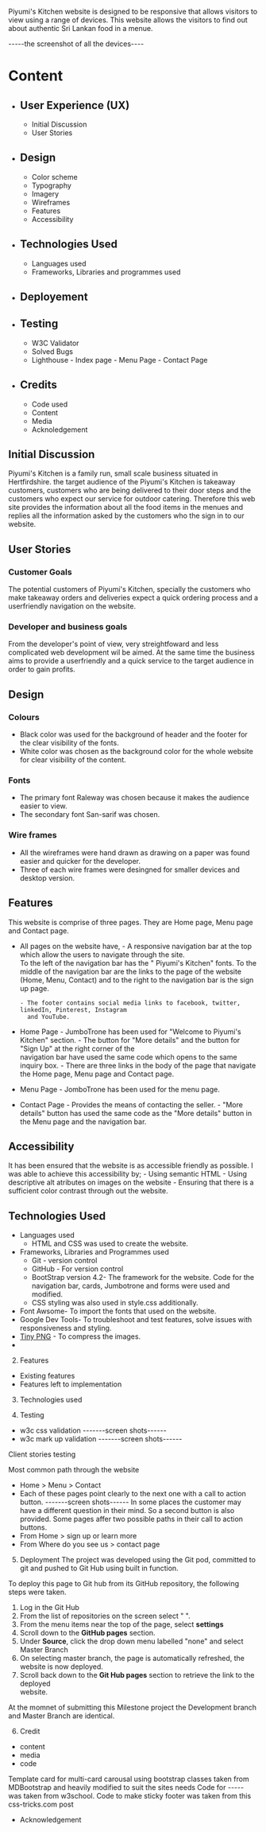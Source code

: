Piyumi's Kitchen website is designed to be responsive that allows visitors to view using a range of devices. This website allows the visitors to find out about authentic Sri Lankan food in a menue.


-----the screenshot of all the devices----

# Content
- ## User Experience (UX)
   - Initial Discussion
   - User Stories

- ## Design
   - Color scheme
   - Typography
   - Imagery
   - Wireframes
   - Features
   - Accessibility

- ## Technologies Used
   - Languages used
   - Frameworks, Libraries and programmes used

- ## Deployement

- ## Testing
   - W3C Validator
   - Solved Bugs
   - Lighthouse
         - Index page
         - Menu Page
         - Contact Page
   
- ## Credits
   - Code used
   - Content
   - Media
   - Acknoledgement

## Initial Discussion

Piyumi's Kitchen is a family run, small scale business situated in Hertfirdshire. the target audience of the Piyumi's Kitchen is takeaway customers, customers who are being delivered to their door steps and the customers who expect our service for outdoor catering. Therefore this web site provides the information about all the food items in the menues and replies all the information asked by the customers who the sign in to our website.

## User Stories

### Customer Goals
The potential customers of Piyumi's Kitchen, specially the customers who make takeaway orders and deliveries  expect a quick ordering process and a userfriendly navigation on the website.

### Developer and business goals
From the developer's point of view, very streightfoward and less complicated web development wil be aimed. At the same time the business aims to provide a userfriendly and a quick service to the target audience in order to gain profits.

## Design

### Colours
- Black color was used for the background of header and the footer for the clear visibility of the fonts.
- White color was chosen as the background color for the whole website for clear visibility of the content. 


### Fonts
- The primary font Raleway was chosen because it makes the audience easier to view. 
- The secondary font San-sarif was chosen.

### Wire frames
- All the wireframes were hand drawn as drawing on a paper was found easier and quicker for the developer. 
- Three of each wire frames were desingned for smaller devices and desktop version. 

## Features

This website is comprise of three pages. They are Home page, Menu page and Contact page.
- All pages on the website have,
      - A responsive navigation bar at the top which allow the users to navigate through the site.   
        To the left of the navigation bar has the " Piyumi's Kitchen" fonts. To the middle of the navigation bar are the links to the page of the website (Home, Menu, Contact) and to the right to the navigation bar is the sign up page.

      - The footer contains social media links to facebook, twitter, linkedIn, Pinterest, Instagram 
        and YouTube.

- Home Page
      - JumboTrone has been used for "Welcome to Piyumi's Kitchen" section.
      - The button for "More details" and the button for "Sign Up" at the right corner of the   
        navigation bar have used the same code which opens to the same inquiry box.
      - There are three links in the body of the page that navigate the Home page, Menu page and 
        Contact page.

- Menu Page
      - JomboTrone has been used for the menu page.

- Contact Page
      - Provides the means of contacting the seller.
      - "More details" button has used the same code as the "More details" button in the Menu page 
        and the navigation bar.

## Accessibility

It has been ensured that the website is as accessible friendly as possible. I was able to achieve this accessibility by;
         - Using semantic HTML
         - Using descriptive alt atributes on images on the website
         - Ensuring that there is a sufficient color contrast through out the website.

## Technologies Used
   - Languages used
      - HTML and CSS was used to create the website. 
   - Frameworks, Libraries and Programmes used
      - Git - version control
      - GitHub - For version control
      - BootStrap version 4.2- The framework for the website. Code for the navigation bar, cards, 
        Jumbotrone and forms were used and modified. 
      - CSS styling was also used in style.css additionally. 
   - Font Awsome- To import the fonts that used on the website.
   - Google Dev Tools- To troubleshoot and test features, solve issues with responsiveness and 
     styling. 
   - [Tiny PNG](https://tinypng.com/) - To compress the images.
   - 

 






2. Features
- Existing features
- Features left to implementation

3. Technologies used

4. Testing
- w3c css validation
-------screen shots------
- w3c mark up validation
-------screen shots------

Client stories testing

Most common path through the website
- Home > Menu > Contact
- Each of these pages point clearly to the next one with a call to action button.
-------screen shots------
In some places the customer may have a different question in their mind. So a second button is also provided. 
Some pages affer two possible paths in their call to action buttons.
- From Home > sign up or learn more
- From Where do you see us > contact page

5. Deployment
The project was developed using the Git pod, committed to git and pushed to Git Hub using built in function.

To deploy this page to Git hub from its GitHub repository, the following steps were taken. 
1. Log in the Git Hub
2. From the list of repositories on the screen select "  ".
3. From the menu items near the top of the page, select <b>settings</b>
4. Scroll down to the <b>GitHub pages</b> section. 
5. Under <b>Source</b>, click the drop down menu labelled "none" and select Master Branch
6. On selecting master branch, the page is automatically refreshed, the website is now deployed.
7. Scroll back down to the <b>Git Hub pages</b> section to retrieve the link to the deployed        
   website. 

At the momnet of submitting this Milestone project the Development branch and Master Branch are identical.

6. Credit
- content
- media
- code

Template card for multi-card carousal using bootstrap classes taken from MDBootstrap and heavily modified to suit the sites needs
Code for ----- was taken from w3school.
Code to make sticky footer was taken from this css-tricks.com post

- Acknowledgement






